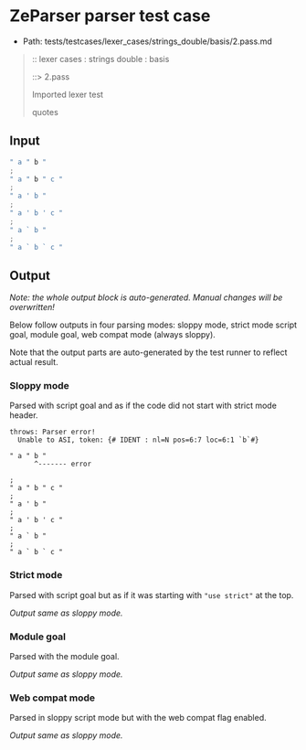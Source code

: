 # ZeParser parser test case

- Path: tests/testcases/lexer_cases/strings_double/basis/2.pass.md

> :: lexer cases : strings double : basis
>
> ::> 2.pass
>
> Imported lexer test
>
> quotes

## Input

`````js
" a " b "
;
" a " b " c "
;
" a ' b "
;
" a ' b ' c "
;
" a ` b "
;
" a ` b ` c "
`````

## Output

_Note: the whole output block is auto-generated. Manual changes will be overwritten!_

Below follow outputs in four parsing modes: sloppy mode, strict mode script goal, module goal, web compat mode (always sloppy).

Note that the output parts are auto-generated by the test runner to reflect actual result.

### Sloppy mode

Parsed with script goal and as if the code did not start with strict mode header.

`````
throws: Parser error!
  Unable to ASI, token: {# IDENT : nl=N pos=6:7 loc=6:1 `b`#}

" a " b "
      ^------- error

;
" a " b " c "
;
" a ' b "
;
" a ' b ' c "
;
" a ` b "
;
" a ` b ` c "
`````

### Strict mode

Parsed with script goal but as if it was starting with `"use strict"` at the top.

_Output same as sloppy mode._

### Module goal

Parsed with the module goal.

_Output same as sloppy mode._

### Web compat mode

Parsed in sloppy script mode but with the web compat flag enabled.

_Output same as sloppy mode._
